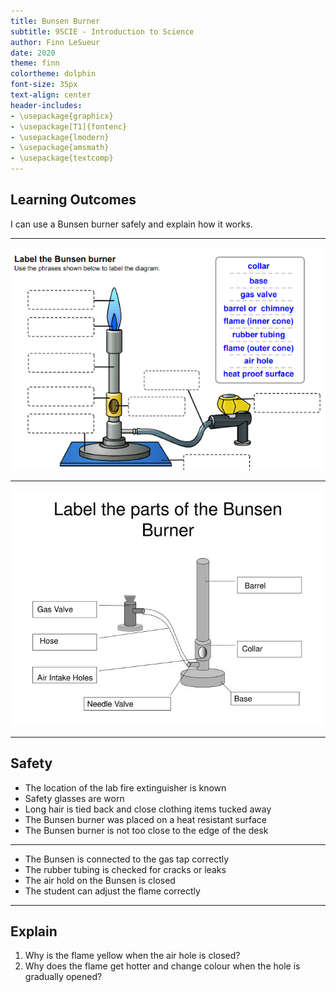```yaml
---
title: Bunsen Burner
subtitle: 9SCIE - Introduction to Science
author: Finn LeSueur
date: 2020
theme: finn
colortheme: dolphin
font-size: 35px
text-align: center
header-includes:
- \usepackage{graphicx}
- \usepackage[T1]{fontenc}
- \usepackage{lmodern}
- \usepackage{amsmath}
- \usepackage{textcomp}
---
```


## Learning Outcomes

I can use a Bunsen burner safely and explain how it works.

---

![Bunsen Burner](../assets/3-bunsen-burner-diagram.png)

---

![Labelled Bunsen Burner](../assets/3-labelled-bunsen-burner.jpg)

---

## Safety

- The location of the lab fire extinguisher is known
- Safety glasses are worn
- Long hair is tied back and close clothing items tucked away
- The Bunsen burner was placed on a heat resistant surface
- The Bunsen burner is not too close to the edge of the desk

---

- The Bunsen is connected to the gas tap correctly
- The rubber tubing is checked for cracks or leaks
- The air hold on the Bunsen is closed
- The student can adjust the flame correctly

---

## Explain

1. Why is the flame yellow when the air hole is closed?
2. Why does the flame get hotter and change colour when the hole is gradually opened?
